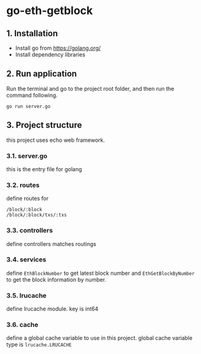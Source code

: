 # go-eth-getblock
## 1. Installation
- Install go from https://golang.org/
- Install dependency libraries
## 2. Run application
Run the terminal and go to the project root folder, and then run the command following.
```
go run server.go
```

## 3. Project structure
this project uses echo web framework.
### 3.1. server.go 
this is the entry file for golang

### 3.2. routes
define routes for 
```
/block/:block
/block/:block/txs/:txs
```

### 3.3. controllers
define controllers matches routings

### 3.4. services
define `EthBlockNumber` to get latest block number and `EthGetBlockByNumber` to get the block information by number.

### 3.5. lrucache
define lrucache module. key is int64

### 3.6. cache
define a global cache variable to use in this project.
global cache variable type is `lrucache.LRUCACHE`

